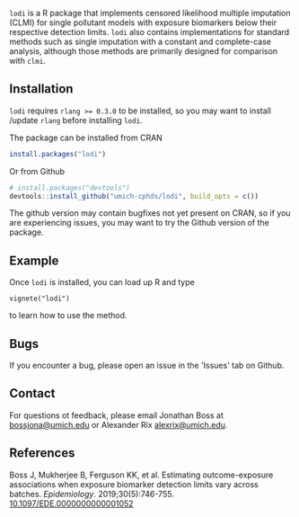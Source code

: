 
<!-- README.md is generated from README.Rmd. Please edit that file -->

`lodi` is a R package that implements censored likelihood multiple
imputation (CLMI) for single pollutant models with exposure biomarkers
below their respective detection limits. `lodi` also contains implementations
for standard methods such as single imputation with a constant and
complete-case analysis, although those methods are primarily designed for comparison with `clmi`.
## Installation
`lodi` requires `rlang >= 0.3.0` to be installed, so you may want to install /update `rlang` before installing `lodi`.

The package can be installed from CRAN 
```r
install.packages("lodi")
```
Or from Github
``` r
# install.packages("devtools")
devtools::install_github("umich-cphds/lodi", build_opts = c())
```
The github version may contain bugfixes not yet present on CRAN, so if you are experiencing issues, you may want to try the Github version of the package.

## Example
Once `lodi` is installed, you can load up R and type 

```
vignete("lodi")
```
to learn how to use the method.

## Bugs
If you encounter a bug, please open an issue in the 'Issues' tab on Github. 
## Contact
For questions ot feedback, please email Jonathan Boss at <bossjona@umich.edu> or Alexander Rix <alexrix@umich.edu>.
## References
Boss J, Mukherjee B, Ferguson KK, et al. Estimating outcome-exposure
associations when exposure biomarker detection limits vary across batches.
*Epidemiology*. 2019;30(5):746-755.
[10.1097/EDE.0000000000001052](https://doi.org/10.1097/EDE.0000000000001052)
